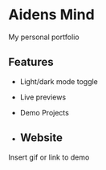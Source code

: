 # Aidens Mind

My personal portfolio


## Features

- Light/dark mode toggle
- Live previews
- Demo Projects

- ## Website

Insert gif or link to demo
